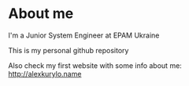 # About me

I'm a Junior System Engineer at EPAM Ukraine

This is my personal github repository

Also check my first website with some info about me:
http://alexkurylo.name
